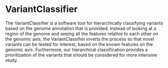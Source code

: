 # VariantClassifier

The VariantClassifier is a software tool for hierarchically classifying variants based on the genome annotation that is provided.  Instead of looking at a region of the genome and seeing all the features relative to each other on the genomic axis, the VariantClassifier inverts the process so that novel variants can be tested for interest, based on the known features on the genomic axis.  Furthermore, our hierarchical classification provides a prioritization of the variants that should be considered for more intensive study.
